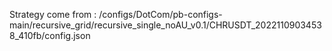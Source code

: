 Strategy come from : /configs/DotCom/pb-configs-main/recursive_grid/recursive_single_noAU_v0.1/CHRUSDT_20221109034538_410fb/config.json